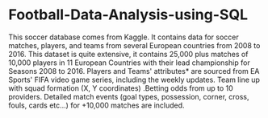 # Football-Data-Analysis-using-SQL
This soccer database comes from Kaggle. It contains data for soccer matches, players, and teams from several European countries from 2008 to 2016. This dataset is quite extensive, it contains 25,000 plus matches of 10,000 players in 11 European Countries with their lead championship for Seasons 2008 to 2016. Players and Teams' attributes* are sourced from EA Sports' FIFA video game series, including the weekly updates. Team line up with squad formation (X, Y coordinates) .Betting odds from up to 10 providers. Detailed match events (goal types, possession, corner, cross, fouls, cards etc…) for +10,000 matches are included.
